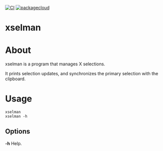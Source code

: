 [![CI](https://github.com/lpenz/xselman/actions/workflows/ci.yml/badge.svg)](https://github.com/lpenz/xselman/actions/workflows/ci.yml)
[![packagecloud](https://img.shields.io/badge/deb-packagecloud.io-844fec.svg)](https://packagecloud.io/app/lpenz/debian/search?q=xselman)

xselman
=======

# About

xselman is a program that manages X selections.

It prints selection updates, and synchronizes the primary selection with the
clipboard.


# Usage

~~~[.sh]
xselman
xselman -h
~~~

## Options

**-h** Help.


